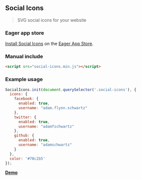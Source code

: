 ## Social Icons
> SVG social icons for your website

### Eager app store
[Install Social Icons](https://eager.io/app/w-B2nEFkVIx7/install) on the [Eager App Store](http://eager.io).

### Manual include
```HTML
<script src="social-icons.min.js"></script>
```

### Example usage

```javascript
SocialIcons.init(document.querySelector('.social-icons'), {
  icons: {
    facebook: {
      enabled: true,
      username: "adam.flynn.schwartz"
    },
    twitter: {
      enabled: true,
      username: "adamfschwartz"
    },
    github: {
      enabled: true,
      username: "adamschwartz"
    }
  },
  color: '#70c2b5'
});
```

__[Demo](https://rawgit.com/EagerIO/SocialIcons/master/example.html)__
